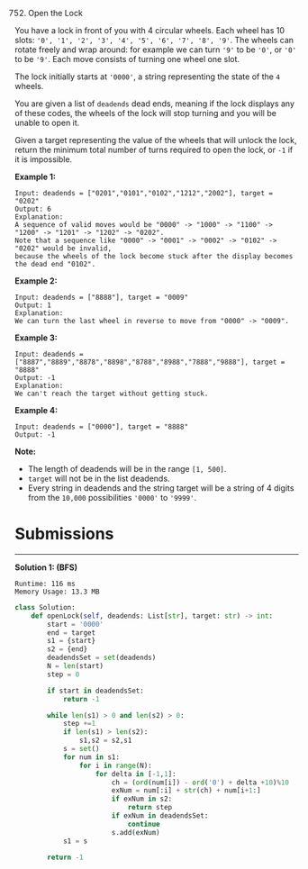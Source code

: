 752. Open the Lock

You have a lock in front of you with 4 circular wheels. Each wheel has 10 slots: `'0', '1', '2', '3', '4', '5', '6', '7', '8', '9'`. The wheels can rotate freely and wrap around: for example we can turn `'9'` to be `'0'`, or `'0'` to be `'9'`. Each move consists of turning one wheel one slot.

The lock initially starts at `'0000'`, a string representing the state of the `4` wheels.

You are given a list of `deadends` dead ends, meaning if the lock displays any of these codes, the wheels of the lock will stop turning and you will be unable to open it.

Given a target representing the value of the wheels that will unlock the lock, return the minimum total number of turns required to open the lock, or `-1` if it is impossible.

**Example 1:**
```
Input: deadends = ["0201","0101","0102","1212","2002"], target = "0202"
Output: 6
Explanation:
A sequence of valid moves would be "0000" -> "1000" -> "1100" -> "1200" -> "1201" -> "1202" -> "0202".
Note that a sequence like "0000" -> "0001" -> "0002" -> "0102" -> "0202" would be invalid,
because the wheels of the lock become stuck after the display becomes the dead end "0102".
```

**Example 2:**
```
Input: deadends = ["8888"], target = "0009"
Output: 1
Explanation:
We can turn the last wheel in reverse to move from "0000" -> "0009".
```

**Example 3:**
```
Input: deadends = ["8887","8889","8878","8898","8788","8988","7888","9888"], target = "8888"
Output: -1
Explanation:
We can't reach the target without getting stuck.
```

**Example 4:**
```
Input: deadends = ["0000"], target = "8888"
Output: -1
```

**Note:**

* The length of deadends will be in the range `[1, 500]`.
* `target` will not be in the list deadends.
* Every string in deadends and the string target will be a string of 4 digits from the `10,000` possibilities `'0000'` to `'9999'`.

# Submissions
---
**Solution 1: (BFS)**
```
Runtime: 116 ms
Memory Usage: 13.3 MB
```
```python
class Solution:
    def openLock(self, deadends: List[str], target: str) -> int:
        start = '0000'
        end = target
        s1 = {start}
        s2 = {end}
        deadendsSet = set(deadends)
        N = len(start)
        step = 0

        if start in deadendsSet:
            return -1

        while len(s1) > 0 and len(s2) > 0:
            step +=1
            if len(s1) > len(s2):
                s1,s2 = s2,s1
            s = set()
            for num in s1:
                for i in range(N):
                    for delta in [-1,1]:
                        ch = (ord(num[i]) - ord('0') + delta +10)%10
                        exNum = num[:i] + str(ch) + num[i+1:]
                        if exNum in s2:
                            return step
                        if exNum in deadendsSet:
                            continue
                        s.add(exNum)
            s1 = s
        
        return -1
```